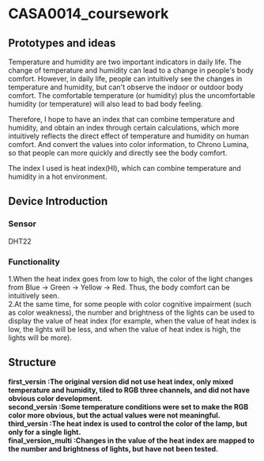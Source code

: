 # CASA0014_coursework
## Prototypes and ideas
Temperature and humidity are two important indicators in daily life. The change of temperature and humidity can lead to a change in people's body comfort. However, in daily life, people can intuitively see the changes in temperature and humidity, but can't observe the indoor or outdoor body comfort. The comfortable temperature (or humidity) plus the uncomfortable humidity (or temperature) will also lead to bad body feeling.</br>

Therefore, I hope to have an index that can combine temperature and humidity, and obtain an index through certain calculations, which more intuitively reflects the direct effect of temperature and humidity on human comfort. And convert the values into color information, to Chrono Lumina, so that people can more quickly and directly see the body comfort.</br>

The index I used is heat index(HI), which can combine temperature and humidity in a hot environment.</br>

## Device Introduction 
### Sensor
DHT22
### Functionality
1.When the heat index goes from low to high, the color of the light changes from Blue -&gt; Green -&gt; Yellow -&gt; Red. Thus, the body comfort can be intuitively seen.</br>
2.At the same time, for some people with color cognitive impairment (such as color weakness), the number and brightness of the lights can be used to display the value of heat index (for example, when the value of heat index is low, the lights will be less, and when the value of heat index is high, the lights will be more).</br>

## Structure

<strong>first_versin</stong> :The original version did not use heat index, only mixed temperature and humidity, tiled to RGB three channels, and did not have obvious color development.</br>
<strong>second_versin</stong> :Some temperature conditions were set to make the RGB color more obvious, but the actual values were not meaningful.</br>
<strong>third_versin</stong> :The heat index is used to control the color of the lamp, but only for a single light.</br>
<strong>final_version_multi</stong> :Changes in the value of the heat index are mapped to the number and brightness of lights, but have not been tested.




